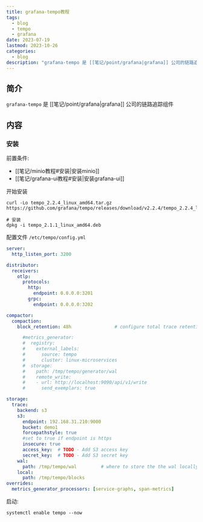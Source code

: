 ```yaml
---
title: grafana-tempo教程
tags:
  - blog
  - tempo
  - grafana
date: 2023-07-19
lastmod: 2023-10-26
categories:
  - blog
description: "grafana-tempo 是 [[笔记/point/grafana|grafana]] 公司的链路追踪组件"
---
```


## 简介

`grafana-tempo` 是 [[笔记/point/grafana|grafana]] 公司的链路追踪组件

## 内容

### 安装

前置条件:

- [[笔记/minio教程#安装|安装minio]]
- [[笔记/grafana-ui教程#安装|安装grafana-ui]]

开始安装

```shell
curl -Lo tempo_2.2.4_linux_amd64.tar.gz https://github.com/grafana/tempo/releases/download/v2.2.4/tempo_2.2.4_linux_amd64.tar.gz

# 安装
dpkg -i tempo_2.1.1_linux_amd64.deb
```

配置文件 `/etc/tempo/config.yml`

```yml
server:
  http_listen_port: 3200

distributor:
  receivers:
    otlp:
      protocols:
        http:
          endpoint: 0.0.0.0:3201
        grpc:
          endpoint: 0.0.0.0:3202

compactor:
  compaction:
    block_retention: 48h                # configure total trace retention here

      #metrics_generator:
      #  registry:
      #    external_labels:
      #      source: tempo
      #      cluster: linux-microservices
      #  storage:
      #    path: /tmp/tempo/generator/wal
      #    remote_write:
      #    - url: http://localhost:9090/api/v1/write
      #      send_exemplars: true

storage:
  trace:
    backend: s3
    s3:
      endpoint: 192.168.31.210:9000
      bucket: demo1
      forcepathstyle: true
      #set to true if endpoint is https
      insecure: true
      access_key:  # TODO - Add S3 access key
      secret_key:  # TODO - Add S3 secret key
    wal:
      path: /tmp/tempo/wal         # where to store the the wal locally
    local:
      path: /tmp/tempo/blocks
overrides:
  metrics_generator_processors: [service-graphs, span-metrics]
```

启动:

```shell
systemctl enable tempo --now
```
